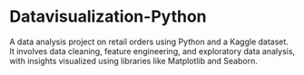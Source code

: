 # Datavisualization-Python
A data analysis project on retail orders using Python and a Kaggle dataset. It involves data cleaning, feature engineering, and exploratory data analysis, with insights visualized using libraries like Matplotlib and Seaborn.
